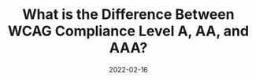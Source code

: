 ---
date: 2022-02-16
permalink: false
publisher: skynet_lv
tags:
  - accessibility
  - wcag
  - compliance
target_url: https://www.skynettechnologies.com/blog/what-difference-between-wcag-compliance-level-aa-and-aaa
title: What is the Difference Between WCAG Compliance Level A, AA, and AAA?
---